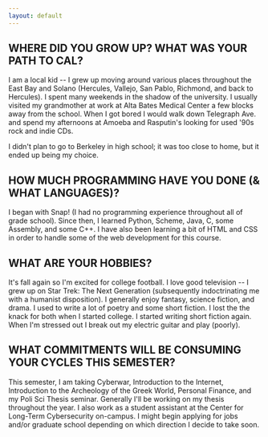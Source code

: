 ```yaml
---
layout: default
---
```


## WHERE DID YOU GROW UP? WHAT WAS YOUR PATH TO CAL?

I am a local kid -- I grew up moving around various places throughout
the East Bay and Solano (Hercules, Vallejo, San Pablo, Richmond, and back to
Hercules). I spent many weekends in the shadow of the university. I usually
visited my grandmother at work at Alta Bates Medical Center a few
blocks away from the school. When I got bored I would walk down
Telegraph Ave. and spend my afternoons at Amoeba and Rasputin's looking
for used '90s rock and indie CDs.

I didn't plan to go to Berkeley in high school; it was too close to home, 
but it ended up being my choice.


## HOW MUCH PROGRAMMING HAVE YOU DONE (& WHAT LANGUAGES)?

I began with Snap! (I had no programming experience throughout all of 
grade school). Since then, I learned Python, Scheme, Java, C, some 
Assembly, and some C++. I have also been learning a bit of HTML and CSS 
in order to handle some of the web development for this course.

## WHAT ARE YOUR HOBBIES?

It's fall again so I'm excited for college football. I love good television -- 
I grew up on Star Trek: The Next Generation (subsequently indoctrinating me 
with a humanist disposition). I generally enjoy fantasy, science fiction, and
drama. I used to write a lot of poetry and some short fiction. I lost the
the knack for both when I started college. I started writing short fiction
again. When I'm stressed out I break out my electric guitar and play (poorly).

## WHAT COMMITMENTS WILL BE CONSUMING YOUR CYCLES THIS SEMESTER?

This semester, I am taking Cyberwar, Introduction to the Internet, Introduction
to the Archeology of the Greek World, Personal Finance, and my Poli Sci Thesis
seminar. Generally I'll be working on my thesis throughout the year. I also work 
as a student assistant at the Center for Long-Term Cybersecurity on-campus. I 
might begin applying for jobs and/or graduate school depending on which direction 
I decide to take soon.
